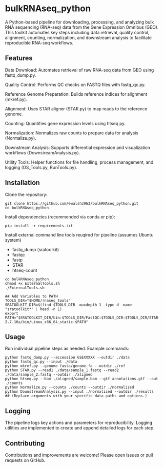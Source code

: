 # bulkRNAseq_python
A Python-based pipeline for downloading, processing, and analyzing bulk RNA sequencing (RNA-seq) data from the Gene Expression Omnibus (GEO). This toolkit automates key steps including data retrieval, quality control, alignment, counting, normalization, and downstream analysis to facilitate reproducible RNA-seq workflows.

## Features
Data Download: Automates retrieval of raw RNA-seq data from GEO using fastq_dump.py.

Quality Control: Performs QC checks on FASTQ files with fastq_qc.py.

Reference Genome Preparation: Builds reference indices for alignment (mkref.py).

Alignment: Uses STAR aligner (STAR.py) to map reads to the reference genome.

Counting: Quantifies gene expression levels using htseq.py.

Normalization: Normalizes raw counts to prepare data for analysis (Normalize.py).

Downstream Analysis: Supports differential expression and visualization workflows (DownstreamAnalysis.py).

Utility Tools: Helper functions for file handling, process management, and logging (OS_Tools.py, RunTools.py).

## Installation
Clone the repository:

```
git clone https://github.com/ewalsh3963/bulkRNAseq_python.git
cd bulkRNAseq_python
```

Install dependencies (recommended via conda or pip):
```
pip install -r requirements.txt
```

Install external command line tools reuqired for pipeline (assumes Ubuntu system)

- fastq_dump (sratoolkit)
- fastqc
- fastp
- STAR
- htseq-count

```
cd bulkRNAseq_python
chmod +x ExternalTools.sh
./ExternalTools.sh

## Add Variables to PATH
TOOLS_DIR="$HOME/rnaseq_tools"
SRATOOLKIT_DIR=$(find $TOOLS_DIR -maxdepth 1 -type d -name "sratoolkit*" | head -n 1)
export PATH="$SRATOOLKIT_DIR/bin:$TOOLS_DIR/FastQC:$TOOLS_DIR:$TOOLS_DIR/STAR-2.7.10a/bin/Linux_x86_64_static:$PATH"
```

## Usage
Run individual pipeline steps as needed. Example commands:

```
python fastq_dump.py --accession GSEXXXXX --outdir ./data
python fastq_qc.py --input ./data
python mkref.py --genome fasta/genome.fa --outdir ./ref
python STAR.py --read1 ./data/sample_1.fastq --read2 ./data/sample_2.fastq --outdir ./aligned
python htseq.py --bam ./aligned/sample.bam --gtf annotations.gtf --out ./counts
python Normalize.py --counts ./counts --outdir ./normalized
python DownstreamAnalysis.py --input ./normalized --outdir ./results
## (Replace arguments with your specific data paths and options.)
```
## Logging
The pipeline logs key actions and parameters for reproducibility. Logging utilities are implemented to create and append detailed logs for each step.

## Contributing
Contributions and improvements are welcome! Please open issues or pull requests on GitHub.

